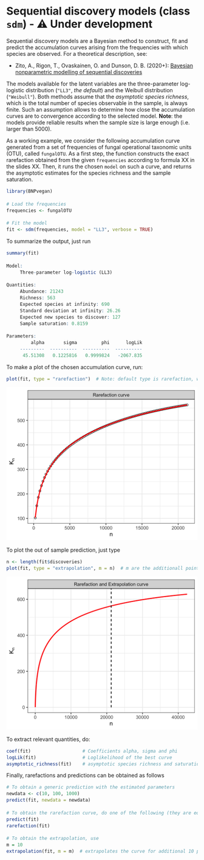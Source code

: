 # Sequential discovery models (class `sdm`) - :warning: Under development

Sequential discovery models are a Bayesian method to construct, fit and predict the accumulation curves arising from the frequencies with which species are observed. For a theoretical description, see:

 * Zito, A., Rigon, T., Ovaskainen, O. and Dunson, D. B. (2020+): [Bayesian nonparametric modelling of sequential discoveries](https://arxiv.org/abs/2011.06629)
 
The models available for the latent variables are the three-parameter log-logistic distribution (`"LL3"`, *the default*) and the Weibull distribution (`"Weibull"`). Both methods assume that the *asymptotic species richness*, which is the total number of species observable in the sample, is always finite. Such an assumption allows to determine how close the accumulation curves are to convergence according to the selected model. **Note**: the models provide reliable results when the sample size is large enough (i.e. larger  than 5000). 

As a working example, we consider the following accumulation curve generated from a set of frequencies of fungal operational taxonomic units (OTU), called `fungalOTU`. As a first step, the function constructs the exact rarefaction obtained from the given `frequencies` according to formula XX in the slides XX. Then, it runs the chosen `model` on such a curve, and returns the asymptotic estimates for the species richness and the sample saturation. 

```R
library(BNPvegan)

# Load the frequencies
frequencies <- fungalOTU

# Fit the model
fit <- sdm(frequencies, model = "LL3", verbose = TRUE)
```

To summarize the output, just run
```R
summary(fit)

Model:
	 Three-parameter log-logistic (LL3)

Quantities:
	 Abundance: 21243
	 Richness: 563
	 Expected species at infinity: 690
	 Standard deviation at infinity: 26.26
	 Expected new species to discover: 127
	 Sample saturation: 0.8159

Parameters:
	     alpha       sigma         phi      logLik
	 ---------  ----------  ----------  ----------
	  45.51308   0.1225816   0.9999824   -2067.835
```

To make a plot of the chosen accumulation curve, run:
```R
plot(fit, type = "rarefaction")  # Note: default type is rarefaction, which plots also the observed accumulation curve
```

<img src="https://github.com/alessandrozito/BNPvegan/blob/master/img/sdm_plot.png" width="600" >

To plot the out of sample prediction, just type
```R
n <- length(fit$discoveries)
plot(fit, type = "extrapolation", m = n)  # m are the additionall points to compute the prediciton. Default is m=n
```

<img src="https://github.com/alessandrozito/BNPvegan/blob/master/img/sdm_plot_extrapolation.png" width="600" >

To extract relevant quantities, do:
```R
coef(fit)                   # Coefficients alpha, sigma and phi
logLik(fit)                 # Loglikelihood of the best curve
asymptotic_richness(fit)    # asymptotic species richness and saturation
```

Finally, rarefactions and predictions can be obtained as follows 
```R
# To obtain a generic prediction with the estimated parameters 
newdata <- c(10, 100, 1000)
predict(fit, newdata = newdata)

# To obtain the rarefaction curve, do one of the following (they are equivalent. predict is a generic prediction method)
predict(fit)
rarefaction(fit)

# To obtain the extrapolation, use
m = 10
extrapolation(fit, m = m)  # extrapolates the curve for additional 10 point.
```






